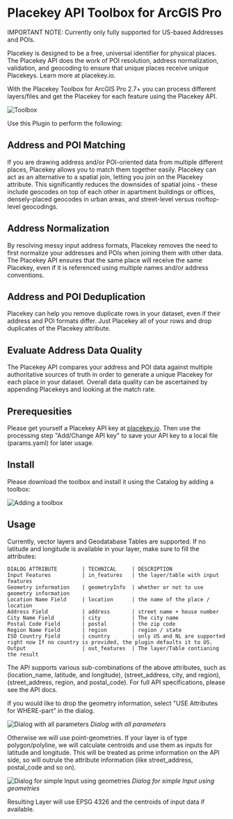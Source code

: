 # Placekey API Toolbox for ArcGIS Pro

IMPORTANT NOTE: Currently only fully supported for US-based Addresses and POIs.

Placekey is designed to be a free, universal identifier for physical places. The Placekey API does the work of POI resolution, address normalization, validation, and geocoding to ensure that unique places receive unique Placekeys. Learn more at placekey.io.

With the Placekey Toolbox for ArcGIS Pro 2.7+ you can process different layers/files and get the Placekey for each feature using the Placekey API.

![Toolbox](https://i.imgur.com/s6W0aQE.png)

Use this Plugin to perform the following:
## Address and POI Matching

If you are drawing address and/or POI-oriented data from multiple different places, Placekey allows you to match them together easily. Placekey can act as an alternative to a spatial join, letting you join on the Placekey attribute. This significantly reduces the downsides of spatial joins - these include geocodes on top of each other in apartment buildings or offices, densely-placed geocodes in urban areas, and street-level versus rooftop-level geocodings.
## Address Normalization

By resolving messy input address formats, Placekey removes the need to first normalize your addresses and POIs when joining them with other data. The Placekey API ensures that the same place will receive the same Placekey, even if it is referenced using multiple names and/or address conventions.
## Address and POI Deduplication

Placekey can help you remove duplicate rows in your dataset, even if their address and POI formats differ. Just Placekey all of your rows and drop duplicates of the Placekey attribute.
## Evaluate Address Data Quality

The Placekey API compares your address and POI data against multiple authoritative sources of truth in order to generate a unique Placekey for each place in your dataset. Overall data quality can be ascertained by appending Placekeys and looking at the match rate.

## Prerequesities

Please get yourself a Placekey API key at [placekey.io](https://placekey.io). Then use the processing step "Add/Change API key" to save your API key to a local file (params.yaml) for later usage.

## Install

Please download the toolbox and install it using the Catalog by adding a toolbox:

![Adding a toolbox](https://i.imgur.com/Os56JFL.gif)

## Usage

Currently, vector layers and Geodatabase Tables are supported. If no latitude and longitude is available in your layer, make sure to fill the attributes:
    
    DIALOG ATTRIBUTE        | TECHNICAL     | DESCRIPTION
    Input Features          | in_features   | the layer/table with input features
    Geometry information    | geometryInfo  | whether or not to use geometry information
    Location Name Field     | location      | the name of the place / location 
    Address Field           | address       | street name + house number
    City Name Field         | city          | The city name
    Postal Code Field       | postal        | the zip code
    Region Name Field       | region        | region / state 
    ISO Country Field       | country       | only US and NL are supported right now If no country is provided, the plugin defaults it to US.
    Output                  | out_features  | The layer/Table contianing the result

The API supports various sub-combinations of the above attributes, such as (location_name, latitude, and longitude), (street_address, city, and region), (street_address, region, and postal_code). For full API specifications, please see the API docs.

If you would like to drop the geometry information, select "USE Attributes for WHERE-part" in the dialog. 

![Dialog with all parameters](https://i.imgur.com/80DrT8a.png)
*Dialog with all parameters*

Otherwise we will use point-geometries. If your layer is of type polygon/polyline, we will calculate centroids and use them as inputs for latitude and longitude. This will be treated as prime information on the API side, so will outrule the attribute information (like street_address, postal_code and so on).

![Dialog for simple Input using geometries](https://i.imgur.com/C8oyiMy.png)
*Dialog for simple Input using geometries*

Resulting Layer will use EPSG 4326 and the centroids of input data if available.
